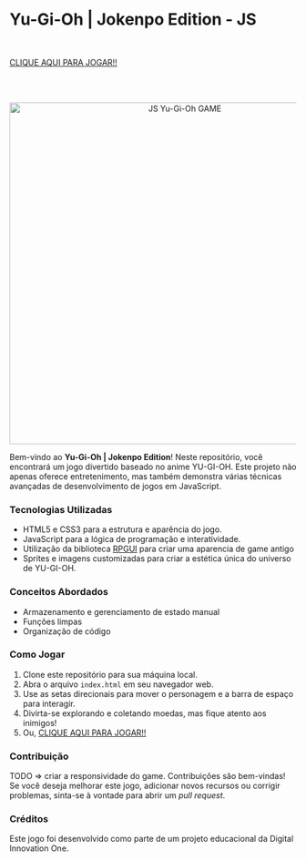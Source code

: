 # Yu-Gi-Oh | Jokenpo Edition - JS

<br/>

   [CLIQUE AQUI PARA JOGAR!!](https://jonathansartorib.github.io/Yu-Gi-Oh-Jokenpo-Edition-JS/)

<br/>
<br/>

<p align="center">
  <img src="https://github.com/jonathansartorib/Yu-Gi-Oh-Jokenpo-Edition-JS/blob/main/src/assets/icons/screenShot.png" width="600px" alt="JS Yu-Gi-Oh GAME">
</p>

Bem-vindo ao **Yu-Gi-Oh | Jokenpo Edition**! Neste repositório, você encontrará um jogo divertido baseado no anime YU-GI-OH. Este projeto não apenas oferece entretenimento, mas também demonstra várias técnicas avançadas de desenvolvimento de jogos em JavaScript.

### Tecnologias Utilizadas

- HTML5 e CSS3 para a estrutura e aparência do jogo.
- JavaScript para a lógica de programação e interatividade.
- Utilização da biblioteca [RPGUI](https://github.com/RonenNess/RPGUI) para criar uma aparencia de game antigo
- Sprites e imagens customizadas para criar a estética única do universo de YU-GI-OH.

### Conceitos Abordados

- Armazenamento e gerenciamento de estado manual
- Funções limpas
- Organização de código

### Como Jogar

1. Clone este repositório para sua máquina local.
2. Abra o arquivo `index.html` em seu navegador web.
3. Use as setas direcionais para mover o personagem e a barra de espaço para interagir.
4. Divirta-se explorando e coletando moedas, mas fique atento aos inimigos!
5. Ou, [CLIQUE AQUI PARA JOGAR!!](https://jonathansartorib.github.io/Yu-Gi-Oh-Jokenpo-Edition-JS/)

### Contribuição

TODO => criar a responsividade do game.
Contribuições são bem-vindas! Se você deseja melhorar este jogo, adicionar novos recursos ou corrigir problemas, sinta-se à vontade para abrir um _pull request_.

### Créditos

Este jogo foi desenvolvido como parte de um projeto educacional da Digital Innovation One.


